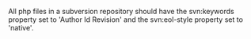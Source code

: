 All php files in a subversion repository should have the svn:keywords property set to 'Author Id Revision' and the svn:eol-style property set to 'native'.
